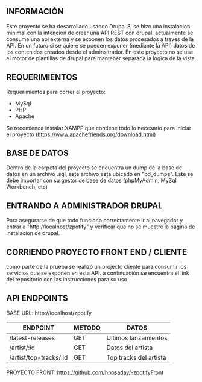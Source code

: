 <h2> INFORMACIÓN</h2>
 Este proyecto se ha desarrollado usando Drupal 8, se hizo una instalacion minimal con la intencion de crear una API REST con drupal. actualmente se consume una api externa y se exponen los datos procesados a traves de la API. En un futuro si se quiere se pueden exponer (mediante la API) datos de los contenidos creados desde el adminsitrador. En este proyecto no se usa el motor de plantillas de drupal para mantener separada la logica de la vista.
 
<h2>REQUERIMIENTOS </h2>

Requerimientos para correr el proyecto:

- MySql
- PHP 
- Apache

Se recomienda instalar XAMPP que contiene todo lo necesario para iniciar el proyecto (https://www.apachefriends.org/download.html)

<h2>BASE DE DATOS </h2>

Dentro de la carpeta del proyecto se encuentra un dump de la base de datos en un archivo .sql, este archivo esta ubicado en "bd_dumps". Este se debe importar con su gestor de base de datos (phpMyAdmin, MySql Workbench, etc)

<h2>ENTRANDO A ADMINISTRADOR DRUPAL</h2>

Para asegurarse de que todo funciono correctamente ir al navegador y entrar a "http://localhost/zpotify" y verificar que no se muestre la pagina de instalacion de drupal.

<h2>CORRIENDO PROYECTO FRONT END / CLIENTE</h2>

como parte de la prueba se realizó un projecto cliente para consumir los servicios que se exponen en esta API. a continuación se encuentra el link del repositorio con las instrucciones para su uso

<h2> API ENDPOINTS </h2>

BASE URL: http://localhost/zpotify

|ENDPOINT               |METODO|DATOS                  |
|-----------------------|------|-----------------------|
|/latest-releases       |GET   |Ultimos lanzamientos   |
|/artist/:id            |GET   |Datos del artista      |
|/artist/top-tracks/:id |GET   |Top tracks del artista |


PROYECTO FRONT: https://github.com/hposaday/-zpotifyFront
